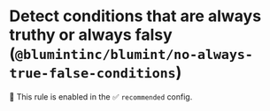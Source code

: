 # Detect conditions that are always truthy or always falsy (`@blumintinc/blumint/no-always-true-false-conditions`)

💼 This rule is enabled in the ✅ `recommended` config.

<!-- end auto-generated rule header -->
